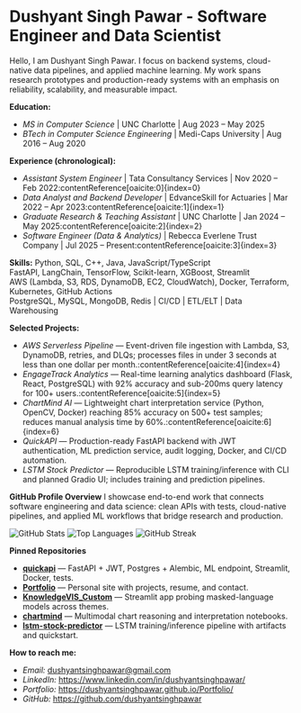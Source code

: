 # Dushyant Singh Pawar - Software Engineer and Data Scientist

Hello, I am Dushyant Singh Pawar. I focus on backend systems, cloud-native data pipelines, and applied machine learning. My work spans research prototypes and production-ready systems with an emphasis on reliability, scalability, and measurable impact.

**Education:**
- *MS in Computer Science* | UNC Charlotte | Aug 2023 – May 2025
- *BTech in Computer Science Engineering* | Medi-Caps University | Aug 2016 – Aug 2020

**Experience (chronological):**
- *Assistant System Engineer* | Tata Consultancy Services | Nov 2020 – Feb 2022:contentReference[oaicite:0]{index=0}
- *Data Analyst and Backend Developer* | EdvanceSkill for Actuaries | Mar 2022 – Apr 2023:contentReference[oaicite:1]{index=1}
- *Graduate Research & Teaching Assistant* | UNC Charlotte | Jan 2024 – May 2025:contentReference[oaicite:2]{index=2}
- *Software Engineer (Data & Analytics)* | Rebecca Everlene Trust Company | Jul 2025 – Present:contentReference[oaicite:3]{index=3}

**Skills:**
Python, SQL, C++, Java, JavaScript/TypeScript  
FastAPI, LangChain, TensorFlow, Scikit-learn, XGBoost, Streamlit  
AWS (Lambda, S3, RDS, DynamoDB, EC2, CloudWatch), Docker, Terraform, Kubernetes, GitHub Actions  
PostgreSQL, MySQL, MongoDB, Redis | CI/CD | ETL/ELT | Data Warehousing

**Selected Projects:**
- *AWS Serverless Pipeline* — Event-driven file ingestion with Lambda, S3, DynamoDB, retries, and DLQs; processes files in under 3 seconds at less than one dollar per month.:contentReference[oaicite:4]{index=4}
- *EngageTrack Analytics* — Real-time learning analytics dashboard (Flask, React, PostgreSQL) with 92% accuracy and sub-200ms query latency for 100+ users.:contentReference[oaicite:5]{index=5}
- *ChartMind AI* — Lightweight chart interpretation service (Python, OpenCV, Docker) reaching 85% accuracy on 500+ test samples; reduces manual analysis time by 60%.:contentReference[oaicite:6]{index=6}
- *QuickAPI* — Production-ready FastAPI backend with JWT authentication, ML prediction service, audit logging, Docker, and CI/CD automation.
- *LSTM Stock Predictor* — Reproducible LSTM training/inference with CLI and planned Gradio UI; includes training and prediction pipelines.

**GitHub Profile Overview**
I showcase end-to-end work that connects software engineering and data science: clean APIs with tests, cloud-native pipelines, and applied ML workflows that bridge research and production.

![GitHub Stats](https://github-readme-stats.vercel.app/api?username=dushyantsinghpawar&show_icons=true&theme=default&count_private=true)
![Top Languages](https://github-readme-stats.vercel.app/api/top-langs/?username=dushyantsinghpawar&layout=compact&theme=default)
![GitHub Streak](https://streak-stats.demolab.com?user=dushyantsinghpawar&theme=default)

**Pinned Repositories**
- [**quickapi**](https://github.com/dushyantsinghpawar/quickapi) — FastAPI + JWT, Postgres + Alembic, ML endpoint, Streamlit, Docker, tests.
- [**Portfolio**](https://github.com/dushyantsinghpawar/Portfolio) — Personal site with projects, resume, and contact.
- [**KnowledgeVIS_Custom**](https://github.com/dushyantsinghpawar/KnowledgeVIS_Custom) — Streamlit app probing masked-language models across themes.
- [**chartmind**](https://github.com/dushyantsinghpawar/chartmind) — Multimodal chart reasoning and interpretation notebooks.
- [**lstm-stock-predictor**](https://github.com/dushyantsinghpawar/lstm-stock-predictor) — LSTM training/inference pipeline with artifacts and quickstart.

**How to reach me:**
- *Email:* dushyantsinghpawar@gmail.com
- *LinkedIn:* https://www.linkedin.com/in/dushyantsinghpawar/
- *Portfolio:* https://dushyantsinghpawar.github.io/Portfolio/
- *GitHub:* https://github.com/dushyantsinghpawar

